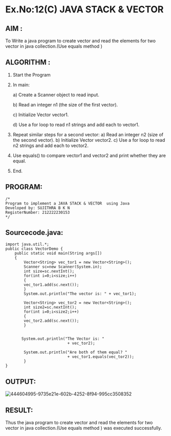 # Ex.No:12(C) JAVA STACK & VECTOR

## AIM :
To Write a java program to create vector and read the elements for two vector in java collection.(Use equals method )

## ALGORITHM :

1. Start the Program
2. In main:

   a) Create a Scanner object to read input.

   b) Read an integer n1 (the size of the first vector).

   c) Initialize Vector<String> vector1.

   d) Use a for loop to read n1 strings and add each to vector1.

3. Repeat similar steps for a second vector: a) Read an integer n2 (size of the second vector). b) Initialize Vector<String> vector2. c) Use a for loop to read n2 strings and add each to vector2.
4. Use equals() to compare vector1 and vector2 and print whether they are equal.
5. End.

## PROGRAM:
```
/*
Program to implement a JAVA STACK & VECTOR  using Java
Developed by: SUJITHRA B K N
RegisterNumber: 212222230153
*/
```

## Sourcecode.java:

```
import java.util.*;
public class VectorDemo {
	public static void main(String args[])
	{
		Vector<String> vec_tor1 = new Vector<String>();
        Scanner sc=new Scanner(System.in);
        int size=sc.nextInt();
	    for(int i=0;i<size;i++)
	    {
		vec_tor1.add(sc.next());
	    }
	   	System.out.println("The vector is: " + vec_tor1);

	    Vector<String> vec_tor2 = new Vector<String>();
        int size2=sc.nextInt();
        for(int i=0;i<size2;i++)
        {
        vec_tor2.add(sc.next());
        }
       
  
       System.out.println("The Vector is: "
                           + vec_tor2);
  
        System.out.println("Are both of them equal? "
                           + vec_tor1.equals(vec_tor2));
		}
}
```

## OUTPUT:

![444604995-9735e21e-602b-4252-8f94-995cc3508352](https://github.com/user-attachments/assets/30e60e7d-b4d7-4e3b-88e9-498b0de7a18f)

## RESULT:
Thus the java program to create vector and read the elements for two vector in java collection.(Use equals method ) was executed successfully.
